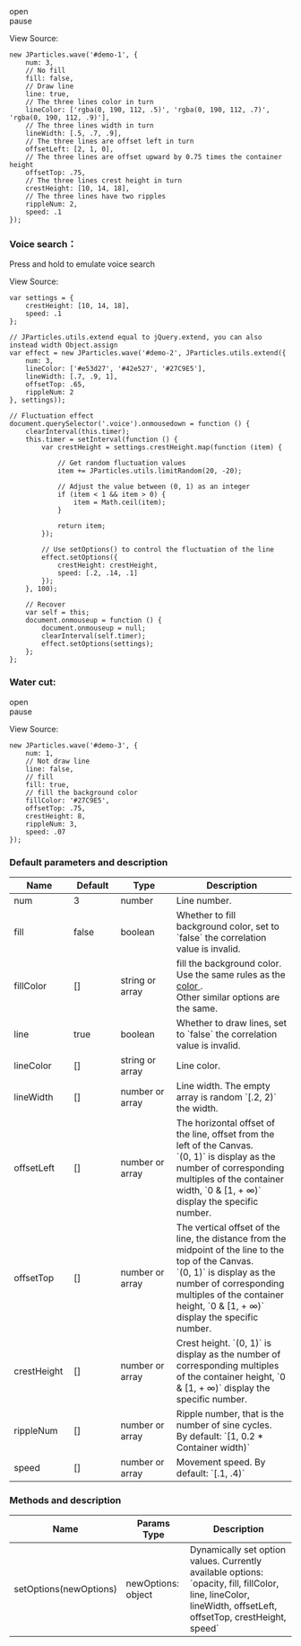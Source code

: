 <div class="instance-1">
    <div class="demo"></div>
	<div class="ctrl">
		<div class="btn btn-default open">open</div>
		<div class="btn btn-default pause">pause</div>
	</div>
</div>

View Source:

	new JParticles.wave('#demo-1', {
	    num: 3,
	    // No fill
	    fill: false,
	    // Draw line
	    line: true,
	    // The three lines color in turn
	    lineColor: ['rgba(0, 190, 112, .5)', 'rgba(0, 190, 112, .7)', 'rgba(0, 190, 112, .9)'],
	    // The three lines width in turn
	    lineWidth: [.5, .7, .9],
	    // The three lines are offset left in turn
	    offsetLeft: [2, 1, 0],
	    // The three lines are offset upward by 0.75 times the container height
	    offsetTop: .75,
	    // The three lines crest height in turn
	    crestHeight: [10, 14, 18],
	    // The three lines have two ripples
	    rippleNum: 2,
	    speed: .1
	});

### Voice search：

<div class="instance-2">
    <div class="demo"></div>
	<div class="btn btn-default voice">Press and hold to emulate voice search</div>
</div>

View Source:

	var settings = {
        crestHeight: [10, 14, 18],
        speed: .1
    };

	// JParticles.utils.extend equal to jQuery.extend, you can also instead width Object.assign
	var effect = new JParticles.wave('#demo-2', JParticles.utils.extend({
        num: 3,
        lineColor: ['#e53d27', '#42e527', '#27C9E5'],
        lineWidth: [.7, .9, 1],
        offsetTop: .65,
        rippleNum: 2
    }, settings));

	// Fluctuation effect
	document.querySelector('.voice').onmousedown = function () {
		clearInterval(this.timer);
        this.timer = setInterval(function () {
            var crestHeight = settings.crestHeight.map(function (item) {

                // Get random fluctuation values
                item += JParticles.utils.limitRandom(20, -20);

				// Adjust the value between (0, 1) as an integer
                if (item < 1 && item > 0) {
                    item = Math.ceil(item);
                }

                return item;
            });

			// Use setOptions() to control the fluctuation of the line
            effect.setOptions({
                crestHeight: crestHeight,
                speed: [.2, .14, .1]
            });
        }, 100);

		// Recover
		var self = this;
		document.onmouseup = function () {
			document.onmouseup = null;
		    clearInterval(self.timer);
		    effect.setOptions(settings);
		};
	};

### Water cut:

<div class="instance-3">
    <div class="demo"></div>
	<div class="ctrl">
		<div class="btn btn-default open">open</div>
		<div class="btn btn-default pause">pause</div>
	</div>
</div>

View Source:

	new JParticles.wave('#demo-3', {
	    num: 1,
		// Not draw line
        line: false,
		// fill
        fill: true,
		// fill the background color
        fillColor: '#27C9E5',
        offsetTop: .75,
        crestHeight: 8,
        rippleNum: 3,
        speed: .07
	});

### Default parameters and description

<table class="table table-bordered-inner table-striped">
    <thead>
	    <tr>
	        <th width="100">Name</th>
	        <th width="100">Default</th>
	        <th width="150">Type</th>
	        <th width="450">Description</th>
	    </tr>
    </thead>
    <tbody>
	    <tr>
	        <td>num</td>
	        <td>3</td>
	        <td>number</td>
	        <td>Line number.</td>
	    </tr>
	    <tr>
	        <td>fill</td>
	        <td>false</td>
	        <td>boolean</td>
	        <td>Whether to fill background color, set to `false` the correlation value is invalid.</td>
	    </tr>
	    <tr>
	        <td>fillColor</td>
	        <td>[]</td>
	        <td>string or array</td>
	        <td>
	            fill the background color.<br>
				Use the same rules as the
	            <a class="dotted-line" href="#/en/examples/quick_start#2_Unless_otherwise_specified_each_plugin_has_contains_three_options_as_the_follows_" target="_blank">
	                color
	            </a>.
				<br>
				Other similar options are the same.
	        </td>
	    </tr>
	    <tr>
	        <td>line</td>
	        <td>true</td>
	        <td>boolean</td>
	        <td>Whether to draw lines, set to `false` the correlation value is invalid.</td>
	    </tr>
	    <tr>
	        <td>lineColor</td>
	        <td>[]</td>
	        <td>string or array</td>
	        <td>Line color.</td>
	    </tr>
	    <tr>
	        <td>lineWidth</td>
	        <td>[]</td>
	        <td>number or array</td>
	        <td>
	            Line width. The empty array is random `[.2, 2)` the width.
	        </td>
	    </tr>
	    <tr>
	        <td>offsetLeft</td>
	        <td>[]</td>
	        <td>number or array</td>
	        <td>
				The horizontal offset of the line, offset from the left of the Canvas.<br>
				`(0, 1)` is display as the number of corresponding multiples of the container width, `0 & [1, + ∞)` display the specific number.
			</td>
	    </tr>
	    <tr>
	        <td>offsetTop</td>
	        <td>[]</td>
	        <td>number or array</td>
	        <td>
				The vertical offset of the line, the distance from the midpoint of the line to the top of the Canvas.<br>
				`(0, 1)` is display as the number of corresponding multiples of the container height, `0 & [1, + ∞)` display the specific number.
			</td>
	    </tr>
	    <tr>
	        <td>crestHeight</td>
	        <td>[]</td>
	        <td>number or array</td>
	        <td>
				Crest height. `(0, 1)` is display as the number of corresponding multiples of the container height, `0 & [1, + ∞)` display the specific number.
			</td>
	    </tr>
	    <tr>
	        <td>rippleNum</td>
	        <td>[]</td>
	        <td>number or array</td>
	        <td>
				Ripple number, that is the number of sine cycles.<br>
				By default: `[1, 0.2 * Container width)`
			</td>
	    </tr>
	    <tr>
	        <td>speed</td>
	        <td>[]</td>
	        <td>number or array</td>
	        <td>Movement speed. By default: `[.1, .4)`</td>
	    </tr>
    </tbody>
</table>

### Methods and description

<table class="table table-bordered-inner table-striped">
    <thead>
	    <tr>
	        <th width="100">Name</th>
	        <th width="110">Params Type</th>
	        <th width="450">Description</th>
	    </tr>
    </thead>
    <tbody>
	    <tr>
	        <td>setOptions(newOptions)</td>
	        <td>newOptions: object</td>
	        <td>
				Dynamically set option values. Currently available options:<br>
				`opacity, fill, fillColor, line, lineColor, lineWidth, 
				offsetLeft, offsetTop, crestHeight, speed`
			</td>
	    </tr>
    </tbody>
</table>

